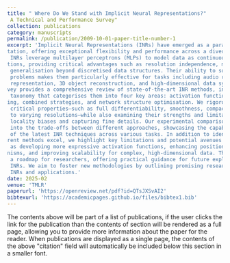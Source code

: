 ```yaml
---
title: " Where Do We Stand with Implicit Neural Representations?"
 A Technical and Performance Survey"
collection: publications
category: manuscripts
permalink: /publication/2009-10-01-paper-title-number-1
excerpt: 'Implicit Neural Representations (INRs) have emerged as a paradigm in knowledge represen
tation, offering exceptional flexibility and performance across a diverse range of applications.
 INRs leverage multilayer perceptrons (MLPs) to model data as continuous implicit func
tions, providing critical advantages such as resolution independence, memory efficiency, and
 generalisation beyond discretised data structures. Their ability to solve complex inverse
 problems makes them particularly effective for tasks including audio reconstruction, image
 representation, 3D object reconstruction, and high-dimensional data synthesis. This sur
vey provides a comprehensive review of state-of-the-art INR methods, introducing a clear
 taxonomy that categorises them into four key areas: activation functions, position encod
ing, combined strategies, and network structure optimisation. We rigorously analyse their
 critical properties—such as full differentiability, smoothness, compactness, and adaptability
 to varying resolutions—while also examining their strengths and limitations in addressing
 locality biases and capturing fine details. Our experimental comparison offers new insights
 into the trade-offs between different approaches, showcasing the capabilities and challenges
 of the latest INR techniques across various tasks. In addition to identifying areas where cur
rent methods excel, we highlight key limitations and potential avenues for improvement, such
 as developing more expressive activation functions, enhancing positional encoding mecha
nisms, and improving scalability for complex, high-dimensional data. This survey serves as
 a roadmap for researchers, offering practical guidance for future exploration in the field of
 INRs. We aim to foster new methodologies by outlining promising research directions for
 INRs and applications.'
date: 2025-02
venue: 'TMLR'
paperurl: 'https://openreview.net/pdf?id=QTsJXSvAI2'
bibtexurl: 'https://academicpages.github.io/files/bibtex1.bib'
---
```

The contents above will be part of a list of publications, if the user clicks the link for the publication than the contents of section will be rendered as a full page, allowing you to provide more information about the paper for the reader. When publications are displayed as a single page, the contents of the above "citation" field will automatically be included below this section in a smaller font.
